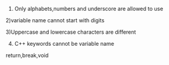 1) Only alphabets,numbers and underscore are allowed to use 







2)variable name cannot start with digits 






3)Uppercase and lowercase characters are different 





4) C++ keywords cannot be variable name

return,break,void 
